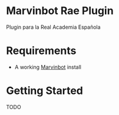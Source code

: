 # Marvinbot Rae Plugin

Plugin para la Real Academia Española

# Requirements

-   A working [Marvinbot](https://github.com/BotDevGroup/marvin) install

# Getting Started

TODO